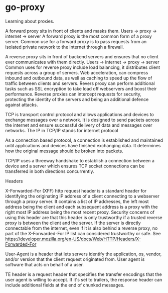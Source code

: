 # go-proxy

Learning about proxies.

A forward proxy sits in front of clients and masks them.
Users -> proxy -> internet -> server
A forward proxy is the most common form of a proxy server.
Common use for a forward proxy is to pass requests from an isolated private network
to the internet through a firewall.

A reverse proxy sits in front of backend servers and ensures that no client
ever communicates with them directly.
Users -> internet -> proxy -> server
Common uses for reverse proxy include load balancing, it distributes client requests
across a group of servers. Web acceleration, can compress inbound and outbound data, as
well as caching to speed up the flow of traffic between clients and servers.
Revers proxy can perform additional tasks such as SSL encryption to take load off webservers
and boost their performance. Reverse proxies can intercept requests for security, protecting 
the identity of the servers and being an additional defence against attacks.

TCP is transport control protocol and allows applications and devices to exchange messages 
over a network. It is designed to send packets across the internet and ensure successful
delivery of data and messages over networks. The IP in TCP/IP stands for internet protocol

As a connection based protocol, a connection is established and maintained until applications and 
devices have finished exchanging data. It determines how the original message should be broken into
packets.

TCP/IP uses a threeway handshake to establish a connection between a device and a server which 
ensures TCP socket connections can be transferred in both directions concurrently.

Headers

X-Forwarded-For (XFF) http request header is a standard header for identifying the originating 
IP address of a client connecting to a webserver through a proxy server.
It contains a list of IP addresses, the left most address being the client and each subsequent
address is a proxy with the right most IP address being the most recent proxy. 
Security concerns of using this header are that this header is only trustworthy if a trusted
reverse proxy is between the client and the server. If the server is directly connectable 
from the internet, even if it is also behind a reverse proxy, no part of the X-Forwarded-For 
IP list can considered trustworthy or safe.
See https://developer.mozilla.org/en-US/docs/Web/HTTP/Headers/X-Forwarded-For

User-Agent is a header that lets servers identify the application, os, vendor, and/or version
that the client request originated from. User agent is software that acts on behalf of a user.

TE header is a request header that specifies the transfer encodings that the user agent is 
willing to accept. If it's set to trailers, the response header can include additional 
fields at the end of chunked messages.